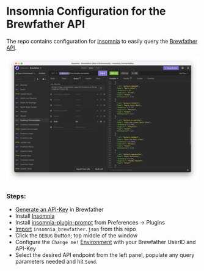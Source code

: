 # Insomnia Configuration for the Brewfather API

The repo contains configuration for [Insomnia](https://insomnia.rest/) to easily query the [Brewfather API](https://docs.brewfather.app/api).

![image info](./screenshot.png)

### Steps:

- [Generate an API-Key](https://docs.brewfather.app/api#generate-api-key) in Brewfather 
- Install [Insomnia](https://insomnia.rest/download)
- Install [insomnia-plugin-prompt](https://www.npmjs.com/package/insomnia-plugin-prompt) from Preferences -> Plugins
- [Import](https://docs.insomnia.rest/insomnia/import-export-data#import-data) `insomnia_brewfather.json` from this repo
- Click the `DEBUG` button; top middle of the window
- Configure the `Change me!` [Environment](https://docs.insomnia.rest/insomnia/environment-variables/#environment-basics) with your Brewfather UserID and API-Key
- Select the desired API endpoint from the left panel, populate any query parameters  needed and hit `Send`.